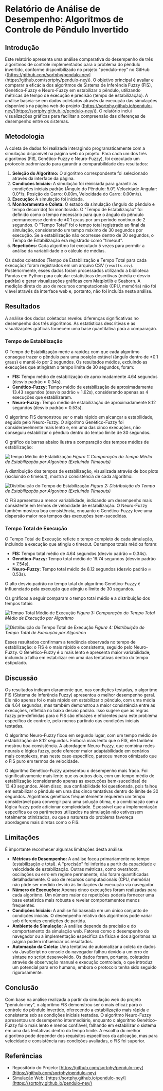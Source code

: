 # Relatório de Análise de Desempenho: Algoritmos de Controle de Pêndulo Invertido

## Introdução

Este relatório apresenta uma análise comparativa do desempenho de três algoritmos de controle implementados para o problema do pêndulo invertido, conforme disponibilizado no projeto "pendulo-ney" no GitHub ([https://github.com/sortphy/pendulo-ney](https://github.com/sortphy/pendulo-ney)). O objetivo principal é avaliar e comparar a eficácia dos algoritmos de Sistema de Inferência Fuzzy (FIS), Genético-Fuzzy e Neuro-Fuzzy em estabilizar o pêndulo, utilizando métricas de tempo de execução e precisão (tempo de estabilização). A análise baseia-se em dados coletados através da execução das simulações disponíveis na página web do projeto ([https://sortphy.github.io/pendulo-ney/](https://sortphy.github.io/pendulo-ney/)). O relatório inclui visualizações gráficas para facilitar a compreensão das diferenças de desempenho entre os sistemas.



## Metodologia

A coleta de dados foi realizada interagindo programaticamente com a simulação disponível na página web do projeto. Para cada um dos três algoritmos (FIS, Genético-Fuzzy e Neuro-Fuzzy), foi executado um protocolo padronizado para garantir a comparabilidade dos resultados:

1.  **Seleção do Algoritmo:** O algoritmo correspondente foi selecionado através da interface da página.
2.  **Condições Iniciais:** A simulação foi reiniciada para garantir as condições iniciais padrão (Ângulo do Pêndulo: 5.0°, Velocidade Angular: 0.0°/s, Posição do Carro: 0.00m, Velocidade do Carro: 0.00m/s).
3.  **Execução:** A simulação foi iniciada.
4.  **Monitoramento e Coleta:** O estado da simulação (ângulo do pêndulo e tempo decorrido) foi monitorado. O "Tempo de Estabilização" foi definido como o tempo necessário para que o ângulo do pêndulo permanecesse dentro de ±0.1 graus por um período contínuo de 2 segundos. O "Tempo Total" foi o tempo total registrado ao final da simulação, considerando um tempo máximo de 30 segundos por execução. Se a estabilização não ocorresse dentro de 30 segundos, o Tempo de Estabilização era registrado como "timeout".
5.  **Repetições:** Cada algoritmo foi executado 5 vezes para permitir a análise da variabilidade e o cálculo de médias.

Os dados coletados (Tempo de Estabilização e Tempo Total para cada execução) foram registrados em um arquivo CSV (`results.csv`). Posteriormente, esses dados foram processados utilizando a biblioteca Pandas em Python para calcular estatísticas descritivas (média e desvio padrão) e gerar visualizações gráficas com Matplotlib e Seaborn. A medição direta do uso de recursos computacionais (CPU, memória) não foi viável através da interface web e, portanto, não foi incluída nesta análise.



## Resultados

A análise dos dados coletados revelou diferenças significativas no desempenho dos três algoritmos. As estatísticas descritivas e as visualizações gráficas fornecem uma base quantitativa para a comparação.

### Tempo de Estabilização

O Tempo de Estabilização mede a rapidez com que cada algoritmo consegue trazer o pêndulo para uma posição estável (ângulo dentro de ±0.1 graus) e mantê-lo por 2 segundos. Os resultados médios, excluindo as execuções que atingiram o tempo limite de 30 segundos, foram:

*   **FIS:** Tempo médio de estabilização de aproximadamente 4.64 segundos (desvio padrão ≈ 0.34s).
*   **Genético-Fuzzy:** Tempo médio de estabilização de aproximadamente 13.43 segundos (desvio padrão ≈ 1.62s), considerando apenas as 4 execuções que estabilizaram.
*   **Neuro-Fuzzy:** Tempo médio de estabilização de aproximadamente 8.12 segundos (desvio padrão ≈ 0.53s).

O algoritmo FIS demonstrou ser o mais rápido em alcançar a estabilidade, seguido pelo Neuro-Fuzzy. O algoritmo Genético-Fuzzy foi consideravelmente mais lento e, em uma das cinco execuções, não conseguiu estabilizar o pêndulo dentro do tempo limite de 30 segundos.

O gráfico de barras abaixo ilustra a comparação dos tempos médios de estabilização:

![Tempo Médio de Estabilização](https://private-us-east-1.manuscdn.com/sessionFile/fyyTDxKJpMSi3Zus0gFItl/sandbox/Lni39mpkCA3M11TIXKxsop-images_1748394455808_na1fn_L2hvbWUvdWJ1bnR1L3N0YWJpbGl6YXRpb25fdGltZV9hdmc.png?Policy=eyJTdGF0ZW1lbnQiOlt7IlJlc291cmNlIjoiaHR0cHM6Ly9wcml2YXRlLXVzLWVhc3QtMS5tYW51c2Nkbi5jb20vc2Vzc2lvbkZpbGUvZnl5VER4S0pwTVNpM1p1czBnRkl0bC9zYW5kYm94L0xuaTM5bXBrQ0EzTTExVElYS3hzb3AtaW1hZ2VzXzE3NDgzOTQ0NTU4MDhfbmExZm5fTDJodmJXVXZkV0oxYm5SMUwzTjBZV0pwYkdsNllYUnBiMjVmZEdsdFpWOWhkbWMucG5nIiwiQ29uZGl0aW9uIjp7IkRhdGVMZXNzVGhhbiI6eyJBV1M6RXBvY2hUaW1lIjoxNzY3MjI1NjAwfX19XX0_&Key-Pair-Id=K2HSFNDJXOU9YS&Signature=LSij0vkeKgTaHj4gXo94Vtox88furI~~DJHMLDcMPJ-NTrgtCD7F5umvICV8ISGaMG5c2cohl1gAH9EDGCTnsY2f2dRcDhE8epxpYn~RiSo8O5gLpnouUiPyM~AJZkRKuM3mGfUW1MH6NjHr0hU3lYCAkfA7Jkvzpfv8Q5-vzS9BvusBpJHoNAV~Q-J80AkYYT5rJJlb~iq0F0e5tdrpiObd2rCo5qmZKcDhgiy-6LLoE2SyELzh7Mfi7K8YiwhM~t~DamzmKYD~EteIpgechGvX3APrbeyTkhzHzEIEN7FIfXsL1fzV~ik5JZd2YfMXPtjRbgiOMOMu5cZ5Ib8XOA__)
*Figura 1: Comparação do Tempo Médio de Estabilização por Algoritmo (Excluindo Timeouts)*

A distribuição dos tempos de estabilização, visualizada através de box plots (excluindo o timeout), mostra a consistência de cada algoritmo:

![Distribuição do Tempo de Estabilização](https://private-us-east-1.manuscdn.com/sessionFile/fyyTDxKJpMSi3Zus0gFItl/sandbox/Lni39mpkCA3M11TIXKxsop-images_1748394455808_na1fn_L2hvbWUvdWJ1bnR1L3N0YWJpbGl6YXRpb25fdGltZV9kaXN0.png?Policy=eyJTdGF0ZW1lbnQiOlt7IlJlc291cmNlIjoiaHR0cHM6Ly9wcml2YXRlLXVzLWVhc3QtMS5tYW51c2Nkbi5jb20vc2Vzc2lvbkZpbGUvZnl5VER4S0pwTVNpM1p1czBnRkl0bC9zYW5kYm94L0xuaTM5bXBrQ0EzTTExVElYS3hzb3AtaW1hZ2VzXzE3NDgzOTQ0NTU4MDhfbmExZm5fTDJodmJXVXZkV0oxYm5SMUwzTjBZV0pwYkdsNllYUnBiMjVmZEdsdFpWOWthWE4wLnBuZyIsIkNvbmRpdGlvbiI6eyJEYXRlTGVzc1RoYW4iOnsiQVdTOkVwb2NoVGltZSI6MTc2NzIyNTYwMH19fV19&Key-Pair-Id=K2HSFNDJXOU9YS&Signature=drFiZxu7ON6uLIzDU4duApubpBNL-U6OwoIgdmd2C1oDg2gIA4btjB3FOPm172ItlOXWtlgNXCQaJluH4YqXj7-r2oSgnVr67eXGiV00vOBDG1HJ4sHenw1QdELzY5P0TS9c~hOp9p2cZyBGbzD8Jp6msrrAVyGvQ8BpoNr-qBsD5f6Ij2SFIG1Upmhpo0NwzBx-eqdxr0-zup1ZU87E-77uvMQZvJVaD0YdkgLMeFPqVdhAFhmOmYg5Jz0vir3y6rBQc6SfXmxQ5gGjRNbLwqR63shBHU3JAm528EIDPpOX5zDZZs90R9rl7CCPw8lnLzXPsC2n3FmBHVRRwQdigA__)
*Figura 2: Distribuição do Tempo de Estabilização por Algoritmo (Excluindo Timeouts)*

O FIS apresentou a menor variabilidade, indicando um desempenho mais consistente em termos de velocidade de estabilização. O Neuro-Fuzzy também mostrou boa consistência, enquanto o Genético-Fuzzy teve uma dispersão maior nos tempos das execuções bem-sucedidas.

### Tempo Total de Execução

O Tempo Total de Execução reflete o tempo completo de cada simulação, incluindo a execução que atingiu o timeout. Os tempos totais médios foram:

*   **FIS:** Tempo total médio de 4.64 segundos (desvio padrão ≈ 0.34s).
*   **Genético-Fuzzy:** Tempo total médio de 16.74 segundos (desvio padrão ≈ 7.54s).
*   **Neuro-Fuzzy:** Tempo total médio de 8.12 segundos (desvio padrão ≈ 0.53s).

O alto desvio padrão no tempo total do algoritmo Genético-Fuzzy é influenciado pela execução que atingiu o limite de 30 segundos.

Os gráficos a seguir comparam o tempo total médio e a distribuição dos tempos totais:

![Tempo Total Médio de Execução](https://private-us-east-1.manuscdn.com/sessionFile/fyyTDxKJpMSi3Zus0gFItl/sandbox/Lni39mpkCA3M11TIXKxsop-images_1748394455808_na1fn_L2hvbWUvdWJ1bnR1L3RvdGFsX3RpbWVfYXZn.png?Policy=eyJTdGF0ZW1lbnQiOlt7IlJlc291cmNlIjoiaHR0cHM6Ly9wcml2YXRlLXVzLWVhc3QtMS5tYW51c2Nkbi5jb20vc2Vzc2lvbkZpbGUvZnl5VER4S0pwTVNpM1p1czBnRkl0bC9zYW5kYm94L0xuaTM5bXBrQ0EzTTExVElYS3hzb3AtaW1hZ2VzXzE3NDgzOTQ0NTU4MDhfbmExZm5fTDJodmJXVXZkV0oxYm5SMUwzUnZkR0ZzWDNScGJXVmZZWFpuLnBuZyIsIkNvbmRpdGlvbiI6eyJEYXRlTGVzc1RoYW4iOnsiQVdTOkVwb2NoVGltZSI6MTc2NzIyNTYwMH19fV19&Key-Pair-Id=K2HSFNDJXOU9YS&Signature=cVzrcshEjNpxnHolJYg444ZcHTMa9ouYVXwtfYbtXK5fjsacfTjPdf1ORA57YDoyPA2xbNqO6UWQfeu~mbJ-esJjjq0lJcpgXxAnUeKkUpJkSPa2hnhjCVECL6VtkV2b1mjwjZRMRMIrEM-VTRjvTykcpYPYzRy5ShM75x1zAWUCrWqJOImSv~QQ09nLAnQNO88nIfBeVZN5eD7-vdcz1XIYlThJKwKIdIfunjAgr04zE7LLM9xftWfmmCewy49HHLoCX9nxI12Iuj-CwAJa54PpkXi~YPKAyzSjZggrBBx7v3QIYqJ~VGUetIgYpx89VwACb6eqhkDJhNXHFNhEYA__)
*Figura 3: Comparação do Tempo Total Médio de Execução por Algoritmo*

![Distribuição do Tempo Total de Execução](https://private-us-east-1.manuscdn.com/sessionFile/fyyTDxKJpMSi3Zus0gFItl/sandbox/Lni39mpkCA3M11TIXKxsop-images_1748394455808_na1fn_L2hvbWUvdWJ1bnR1L3RvdGFsX3RpbWVfZGlzdA.png?Policy=eyJTdGF0ZW1lbnQiOlt7IlJlc291cmNlIjoiaHR0cHM6Ly9wcml2YXRlLXVzLWVhc3QtMS5tYW51c2Nkbi5jb20vc2Vzc2lvbkZpbGUvZnl5VER4S0pwTVNpM1p1czBnRkl0bC9zYW5kYm94L0xuaTM5bXBrQ0EzTTExVElYS3hzb3AtaW1hZ2VzXzE3NDgzOTQ0NTU4MDhfbmExZm5fTDJodmJXVXZkV0oxYm5SMUwzUnZkR0ZzWDNScGJXVmZaR2x6ZEEucG5nIiwiQ29uZGl0aW9uIjp7IkRhdGVMZXNzVGhhbiI6eyJBV1M6RXBvY2hUaW1lIjoxNzY3MjI1NjAwfX19XX0_&Key-Pair-Id=K2HSFNDJXOU9YS&Signature=ZugV0FUBy3Kdtdqxu9gVyRNrY2NiEvNq9mNctH3DwON9WRHY7iwfaqXbeNpqNb~3oRVNMkqvwKSxxvFIK5KG~zj1a3gZBCZIiQfuuhiSa0MVPwoP7IxsY0knsy6E7o9~9il-o8YI2Kgpp~fSVNmnptzmIOHQ7kWpGleACFqQL0jr~~l~SpbyhM3u8C~4uEEwGFsbTX0pUqJHJeauptV~-wh8hcGXKagrOn-oE84fgcj1Ur-rfKTDoiXhq2~1lDJKie-5093tpNbkYZPaJhtf9GpYnfAR6SrSovPV0ISQJwQ5rqfp5v1u~5RMRyz53xvyV74dK9Y8j-lUWWOXJ-4Q3w__)
*Figura 4: Distribuição do Tempo Total de Execução por Algoritmo*

Esses resultados confirmam a tendência observada no tempo de estabilização: o FIS é o mais rápido e consistente, seguido pelo Neuro-Fuzzy. O Genético-Fuzzy é o mais lento e apresenta maior variabilidade, incluindo a falha em estabilizar em uma das tentativas dentro do tempo estipulado.



## Discussão

Os resultados indicam claramente que, nas condições testadas, o algoritmo FIS (Sistema de Inferência Fuzzy) apresentou o melhor desempenho geral. Ele não apenas foi o mais rápido em estabilizar o pêndulo, com uma média de 4.64 segundos, mas também demonstrou a maior consistência entre as execuções, refletida no baixo desvio padrão. Isso sugere que as regras fuzzy pré-definidas para o FIS são eficazes e eficientes para este problema específico de controle, pelo menos partindo das condições iniciais testadas.

O algoritmo Neuro-Fuzzy ficou em segundo lugar, com um tempo médio de estabilização de 8.12 segundos. Embora mais lento que o FIS, ele também mostrou boa consistência. A abordagem Neuro-Fuzzy, que combina redes neurais e lógica fuzzy, pode oferecer maior adaptabilidade em cenários mais complexos, mas neste caso específico, pareceu menos otimizado que o FIS puro em termos de velocidade.

O algoritmo Genético-Fuzzy apresentou o desempenho mais fraco. Foi significativamente mais lento que os outros dois, com um tempo médio de estabilização (considerando apenas as execuções bem-sucedidas) de 13.43 segundos. Além disso, sua confiabilidade foi questionada, pois falhou em estabilizar o pêndulo em uma das cinco tentativas dentro do limite de 30 segundos. Algoritmos genéticos frequentemente requerem um tempo considerável para convergir para uma solução ótima, e a combinação com a lógica fuzzy pode adicionar complexidade. É possível que a implementação específica ou os parâmetros utilizados na simulação não estivessem totalmente otimizados, ou que a natureza do problema favoreça abordagens mais diretas como o FIS.

## Limitações

É importante reconhecer algumas limitações desta análise:

*   **Métricas de Desempenho:** A análise focou primariamente no tempo (estabilização e total). A "precisão" foi inferida a partir da capacidade e velocidade de estabilização. Outras métricas, como overshoot, oscilações ou erro em regime permanente, não foram quantificadas detalhadamente. O uso de recursos computacionais (CPU, memória) não pôde ser medido devido às limitações da execução via navegador.
*   **Número de Execuções:** Apenas cinco execuções foram realizadas para cada algoritmo. Um número maior de repetições poderia fornecer uma base estatística mais robusta e revelar comportamentos menos frequentes.
*   **Condições Iniciais:** A análise foi baseada em um único conjunto de condições iniciais. O desempenho relativo dos algoritmos pode variar sob diferentes condições de partida.
*   **Ambiente de Simulação:** A análise depende da precisão e do comportamento da simulação web. Fatores como o desempenho do navegador ou a implementação específica da física e dos algoritmos na página podem influenciar os resultados.
*   **Automação da Coleta:** Uma tentativa de automatizar a coleta de dados via JavaScript no console do navegador falhou devido a um erro de sintaxe no script desenvolvido. Os dados foram, portanto, coletados através de observação manual e execução controlada, o que introduz um potencial para erro humano, embora o protocolo tenha sido seguido rigorosamente.

## Conclusão

Com base na análise realizada a partir da simulação web do projeto "pendulo-ney", o algoritmo FIS demonstrou ser o mais eficaz para o controle do pêndulo invertido, oferecendo a estabilização mais rápida e consistente sob as condições iniciais testadas. O algoritmo Neuro-Fuzzy apresentou um desempenho intermediário, enquanto o algoritmo Genético-Fuzzy foi o mais lento e menos confiável, falhando em estabilizar o sistema em uma das tentativas dentro do tempo limite. A escolha do melhor algoritmo pode depender dos requisitos específicos da aplicação, mas para velocidade e consistência nas condições avaliadas, o FIS foi superior.

## Referências

*   Repositório do Projeto: [https://github.com/sortphy/pendulo-ney](https://github.com/sortphy/pendulo-ney)
*   Simulação Web: [https://sortphy.github.io/pendulo-ney/](https://sortphy.github.io/pendulo-ney/)

